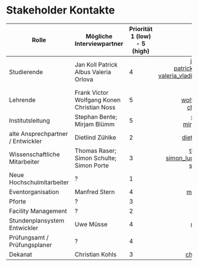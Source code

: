 # Stakeholder Kontakte


Rolle | Mögliche Interviewpartner | Priorität 1 (low) - 5 (high)      | Email-Adresse
------- | ---------------- | ---------- | ---------:
Studierende  | Jan Koll  Patrick Albus  Valeria Orlova | 4 | jan.koll@smail.th-koeln.de  patrick.albus@smail.th-koeln.de  	valeria_vladimirovna.orlova@smail.th-koeln.de
Lehrende  | Frank Victor Wolfgang Konen Christian Noss        | 5       | frank.victor@th-koeln.de wolfgang.konen@th-koeln.de christian.noss@th-koeln.de 
Institutsleitung   | Stephan Bente; Mirjam Blümm | 5      | stefan.bente@th-koeln.de mirjam.bluemm@th-koeln.de
alte Ansprechpartner / Entwickler  | Dietlind Zühlke | 2 | dietlind.zuehlke@th-koeln.de
Wissenschaftliche Mitarbeiter  | Thomas Raser; Simon Schulte; Simon Porte        | 3       | thomas.raser@th-koeln.de simon_ludwig.schulte@th-koeln.de simon.porten@th-koeln.de
Neue Hochschulmitarbeiter   | ? | 1      | ?
Eventorganisation  | Manfred Stern  | 4 | manfred.stern@th-koeln.de
Pforte  | ?        | 3       | ?
Facility Management   | ? | 2      | ?
Stundenplansystem Entwickler  | Uwe Müsse | 4 | uwe.muesse@th-koeln.de
Prüfungsamt / Prüfungsplaner  | ?        | 4       | ?
Dekanat   | Christian Kohls | 3      | christian.kohls@th-koeln.de
